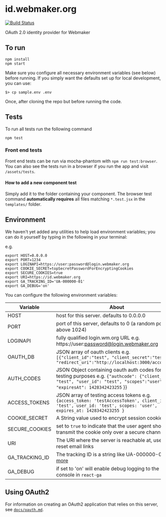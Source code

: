 # id.webmaker.org

[![Build Status](https://travis-ci.org/mozilla/id.webmaker.org.svg?branch=master)](https://travis-ci.org/mozilla/id.webmaker.org)

OAuth 2.0 identity provider for Webmaker

## To run

```
npm install
npm start
```

Make sure you configure all necessary environment variables (see below) before running. If you simply want the defaults set up for local development, you can use:

```
$> cp sample.env .env
```

Once, after cloning the repo but before running the code.


## Tests

To run all tests run the following command

```
npm test
```

### Front end tests

Front end tests can be run via mocha-phantom with `npm run test:browser`. You can also see the tests run in a browser if you run the app and visit `/assets/tests`.

#### How to add a new component test

Simply add it to the folder containing your component. The browser test command **automatically requires** all files matching `*.test.jsx` in the `templates/` folder.


## Environment

We haven't yet added any utilities to help load environment variables; you can do it yourself by typing in the following in your terminal:

e.g.
```
export HOST=0.0.0.0
export PORT=1234
export LOGINAPI=https://user:password@login.webmaker.org
export COOKIE_SECRET=topSecretPasswordForEncryptingCookies
export SECURE_COOKIES=true
export URI=https://id.webmaker.org
export GA_TRACKING_ID='UA-000000-01'
export GA_DEBUG='on'
```

You can configure the following environment variables:

|Variable|About|
|--------|-----|
| HOST | host for this server. defaults to 0.0.0.0 |
| PORT | port of this server, defaults to 0 (a random port above 1024) |
| LOGINAPI | fully qualified login.wm.org URL e.g. https://user:password@login.webmaker.org |
| OAUTH_DB | JSON array of oauth clients e.g. ```[{"client_id":"test", "client_secret":"test", "redirect_uri":"http://localhost:3000/account"}]``` |
| AUTH_CODES | JSON Object containing oauth auth codes for testing purposes e.g. ```{"authcode": {"client_id": "test", "user_id": "test", "scopes":"user", "expiresAt": 1428342423255``` }} |
| ACCESS_TOKENS | JSON array of testing access tokens e.g. ```{access_token: 'testAccessToken', client_id: 'test', user_id: 'test', scopes: 'user', expires_at: 1428342423255 }``` |
| COOKIE_SECRET | A String value used to encrypt session cookies |
| SECURE_COOKIES | set to `true` to indicate that the user agent should transmit the cookie only over a secure channel |
| URI | The URI where the server is reachable at, used for reset email links |
| GA_TRACKING_ID | The tracking ID is a string like UA-000000-01 [more](https://support.google.com/analytics/answer/1032385?hl=en) |
| GA_DEBUG | if set to 'on' will enable debug logging to the console in `react-ga` |

## Using OAuth2

For information on creating an OAuth2 application that relies on this server, see [`docs/oauth.md`](https://github.com/mozilla/id.webmaker.org/blob/develop/docs/oauth.md).
